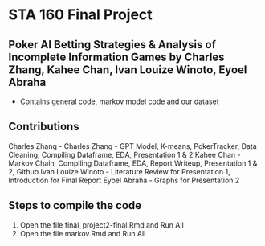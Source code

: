 # STA 160 Final Project
## Poker AI Betting Strategies & Analysis of Incomplete Information Games by Charles Zhang, Kahee Chan, Ivan Louize Winoto, Eyoel Abraha
- Contains general code, markov model code and our dataset
## Contributions
Charles Zhang - Charles Zhang - GPT Model,  K-means, PokerTracker, Data Cleaning, Compiling Dataframe, EDA, Presentation 1 & 2
Kahee Chan - Markov Chain,  Compiling Dataframe, EDA, Report Writeup, Presentation 1 & 2, Github
Ivan Louize Winoto - Literature Review for Presentation 1, Introduction for Final Report
Eyoel Abraha - Graphs for Presentation 2

## Steps to compile the code
1. Open the file final_project2-final.Rmd and Run All
2. Open the file markov.Rmd and Run All



